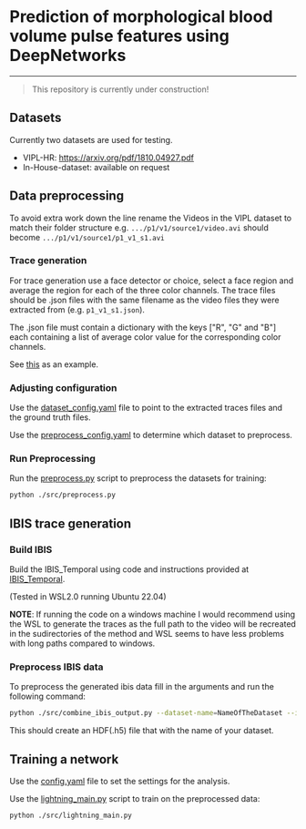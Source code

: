 # Prediction of morphological blood volume pulse features using DeepNetworks

---
 > This repository is currently under construction!

## Datasets

Currently two datasets are used for testing. 
- VIPL-HR: https://arxiv.org/pdf/1810.04927.pdf
- In-House-dataset: available on request

## Data preprocessing

To avoid extra work down the line rename the Videos in the VIPL dataset to match their folder structure e.g. `.../p1/v1/source1/video.avi` should become `.../p1/v1/source1/p1_v1_s1.avi`

### Trace generation

For trace generation use a face detector or choice, select a face region and average the region for each of the three color channels. The trace files should be .json files with the same filename as the video files they were extracted from (e.g. `p1_v1_s1.json`). 

The .json file must contain a dictionary with the keys ["R", "G" and "B"] each containing a list of average color value for the corresponding color channels.

See [this](examples/01_01.json) as an example.

### Adjusting configuration

Use the [dataset_config.yaml](dataset_config.yaml) file to point to the extracted traces files and the ground truth files.

Use the [preprocess_config.yaml](preprocess_config.yaml) to determine which dataset to preprocess. 

### Run Preprocessing 

Run the [preprocess.py](/src/preprocess.py) script to preprocess the datasets for training:

```bash
python ./src/preprocess.py
```

## IBIS trace generation

### Build IBIS
Build the IBIS_Temporal using code and instructions provided at [IBIS_Temporal](https://github.com/xapha/IBIS_Temporal).

(Tested in WSL2.0 running Ubuntu 22.04)

**NOTE**: If running the code on a windows machine I would recommend using the WSL to generate the traces as the full path to the video will be recreated in the sudirectories of the method and WSL seems to have less problems with long paths compared to windows. 

### Preprocess IBIS data

To preprocess the generated ibis data fill in the arguments and run the following command:

```bash
python ./src/combine_ibis_output.py --dataset-name=NameOfTheDataset --ibis-datapath=path/to/your/generated/data --check-validity --datapath=path/to/the/dataset --video-suffix=.suffixOfVideofiles
```

This should create an HDF(.h5) file that with the name of your dataset.

## Training a network

Use the [config.yaml](config.yaml) file to set the settings for the analysis. 

Use the [lightning_main.py](/src/lightning_main.py) script to train on the preprocessed data:

```bash
python ./src/lightning_main.py
```